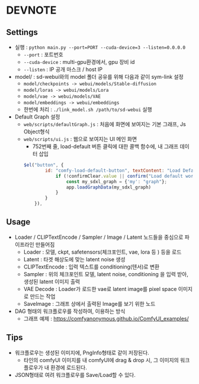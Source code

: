 # DEVNOTE

## Settings
- 실행 : `python main.py --port=PORT --cuda-device=3 --listen=0.0.0.0`
    - `--port` : 포트번호
    - `--cuda-device` : multi-gpu환경에서, gpu 장비 id
    - `--listen` : IP 공개 마스크 / host IP
- model/ : sd-webui와의 model 폴더 공유를 위해 다음과 같이 sym-link 설정
    - `model/checkpoints -> webui/models/Stable-diffusion`
    - `model/loras -> webui/models/Lora`
    - `model/vae -> webui/models/VAE`
    - `model/embeddings -> webui/embeddings`
    - 한번에 처리 : `./link_model.sh /path/to/sd-webui` 실행
- Default Graph 설정
    - `web/scripts/defaultGraph.js` : 처음에 화면에 보여지는 기본 그래프, Js Object형식
    - `web/scripts/ui.js` : 웹으로 보여지는 UI 메인 화면
        - 752번째 줄, load-default 버튼 클릭에 대한 콜백 함수에, 내 그래프 데이터 삽입
        ```js
        $el("button", {
                id: "comfy-load-default-button", textContent: "Load Default", onclick: () => {
                    if (!confirmClear.value || confirm("Load default workflow?")) {
                        const my_sdxl_graph = {'my': "graph"};
                        app.loadGraphData(my_sdxl_graph)
                    }
                }
            }),
        ```

##  Usage
- Loader / CLIPTextEncode / Sampler / Image / Latent 노드들을 중심으로 파이프라인 만들어짐
    - Loader : 모델, ckpt, safetensors(체크포인트, vae, lora 등 ) 등을 로드
    - Latent : 타겟 해상도에 맞는 latent noise 생성
    - CLIPTextEncode : 입력 텍스트를 conditioning(텐서)로 변환
    - Sampler : 위의 체크포인트 모델, latent noise, conditioning 을 입력 받아, 생성된 latent 이미지 출력
    - VAE Decode : Loader가 로드한 vae로 latent image를 pixel space 이미지로 만드는 작업
    - SaveImage : 그래프 상에서 출력된 Image를 보기 위한 노드
- DAG 형태의 워크플로우를 작성하여, 이용하는 방식
    - 그래프 예제 : https://comfyanonymous.github.io/ComfyUI_examples/

## Tips
- 워크플로우는 생성된 이미지에, PngInfo형태로 같이 저장된다.
    - 타인의 comfyUI 이미지를 내 comfyUI에 drag & drop 시, 그 이미지의 워크플로우가 내 환경에 로드된다.
- JSON형태로 여려 워크플로우를 Save/Load할 수 있다.
